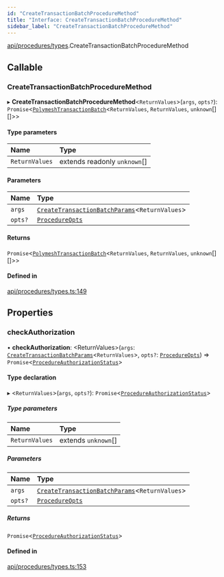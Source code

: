 ```yaml
---
id: "CreateTransactionBatchProcedureMethod"
title: "Interface: CreateTransactionBatchProcedureMethod"
sidebar_label: "CreateTransactionBatchProcedureMethod"
---
```


[api/procedures/types](../../../../../modules/API/Procedures/Types/Types.md).CreateTransactionBatchProcedureMethod

## Callable

### CreateTransactionBatchProcedureMethod

▸ **CreateTransactionBatchProcedureMethod**\<`ReturnValues`\>(`args`, `opts?`): `Promise`\<[`PolymeshTransactionBatch`](../../../../../classes/Base/PolymeshTransactionBatch/PolymeshTransactionBatch.md)\<`ReturnValues`, `ReturnValues`, `unknown`[][]\>\>

#### Type parameters

| Name | Type |
| :------ | :------ |
| `ReturnValues` | extends readonly `unknown`[] |

#### Parameters

| Name | Type |
| :------ | :------ |
| `args` | [`CreateTransactionBatchParams`](../CreateTransactionBatchParams/CreateTransactionBatchParams.md)\<`ReturnValues`\> |
| `opts?` | [`ProcedureOpts`](../ProcedureOpts/ProcedureOpts.md) |

#### Returns

`Promise`\<[`PolymeshTransactionBatch`](../../../../../classes/Base/PolymeshTransactionBatch/PolymeshTransactionBatch.md)\<`ReturnValues`, `ReturnValues`, `unknown`[][]\>\>

#### Defined in

[api/procedures/types.ts:149](https://github.com/PolymeshAssociation/polymesh-sdk/blob/c8da9dfce/src/api/procedures/types.ts#L149)

## Properties

### checkAuthorization

• **checkAuthorization**: \<ReturnValues\>(`args`: [`CreateTransactionBatchParams`](../CreateTransactionBatchParams/CreateTransactionBatchParams.md)\<`ReturnValues`\>, `opts?`: [`ProcedureOpts`](../ProcedureOpts/ProcedureOpts.md)) => `Promise`\<[`ProcedureAuthorizationStatus`](../ProcedureAuthorizationStatus/ProcedureAuthorizationStatus.md)\>

#### Type declaration

▸ \<`ReturnValues`\>(`args`, `opts?`): `Promise`\<[`ProcedureAuthorizationStatus`](../ProcedureAuthorizationStatus/ProcedureAuthorizationStatus.md)\>

##### Type parameters

| Name | Type |
| :------ | :------ |
| `ReturnValues` | extends `unknown`[] |

##### Parameters

| Name | Type |
| :------ | :------ |
| `args` | [`CreateTransactionBatchParams`](../CreateTransactionBatchParams/CreateTransactionBatchParams.md)\<`ReturnValues`\> |
| `opts?` | [`ProcedureOpts`](../ProcedureOpts/ProcedureOpts.md) |

##### Returns

`Promise`\<[`ProcedureAuthorizationStatus`](../ProcedureAuthorizationStatus/ProcedureAuthorizationStatus.md)\>

#### Defined in

[api/procedures/types.ts:153](https://github.com/PolymeshAssociation/polymesh-sdk/blob/c8da9dfce/src/api/procedures/types.ts#L153)
